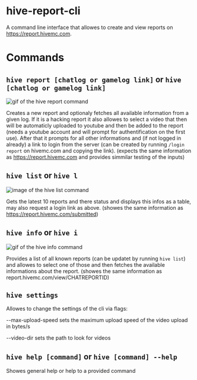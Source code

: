 # hive-report-cli

A command line interface that allowes to create and view reports on https://report.hivemc.com.

# Commands

## `hive report [chatlog or gamelog link]` or `hive [chatlog or gamelog link]`

![gif of the hive report command](https://github.com/Lergin_/hive-report-cli/raw/master/images/hive-report.gif)

Creates a new report and optionaly fetches all available information from a given log. If it is a hacking report it also allowes to select a video that then will be automaticly uploaded to youtube and then be added to the report (needs a youtube account and will prompt for authentification on the first use). After that it prompts for all other informations and (if not logged in already) a link to login from the server (can be created by running `/login report` on hivemc.com and copying the link). (expects the same information as https://report.hivemc.com and provides simmilar testing of the inputs)

## `hive list` or `hive l`

![image of the hive list command](https://github.com/Lergin_/hive-report-cli/raw/master/images/hive-list.png)

Gets the latest 10 reports and there status and displays this infos as a table, may also request a login link as above. (showes the same information as https://report.hivemc.com/submitted)

## `hive info` or `hive i`

![gif of the hive info command](https://github.com/Lergin_/hive-report-cli/raw/master/images/hive-info.gif)

Provides a list of all known reports (can be updatet by running `hive list`) and allowes to select one of those and then fetches the available informations about the report. (showes the same information as report.hivemc.com/view/CHATREPORTID)

## `hive settings`

Allowes to change the settings of the cli via flags:

--max-upload-speed <n> sets the maximum upload speed of the video upload in bytes/s

--video-dir <path> sets the path to look for videos

## `hive help [command]` or `hive [command] --help`

Showes general help or help to a provided command